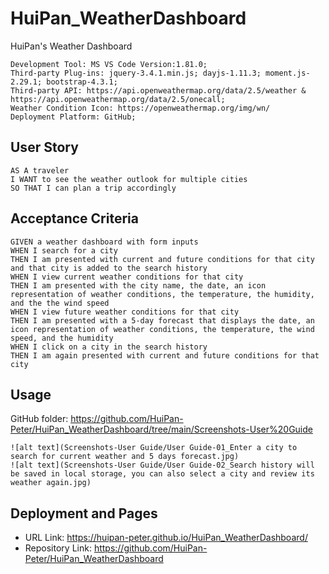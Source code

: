 # HuiPan_WeatherDashboard
HuiPan's Weather Dashboard
```
Development Tool: MS VS Code Version:1.81.0;
Third-party Plug-ins: jquery-3.4.1.min.js; dayjs-1.11.3; moment.js-2.29.1; bootstrap-4.3.1;
Third-party API: https://api.openweathermap.org/data/2.5/weather & https://api.openweathermap.org/data/2.5/onecall; 
Weather Condition Icon: https://openweathermap.org/img/wn/
Deployment Platform: GitHub;
```
## User Story
```
AS A traveler
I WANT to see the weather outlook for multiple cities
SO THAT I can plan a trip accordingly
```
## Acceptance Criteria
```
GIVEN a weather dashboard with form inputs
WHEN I search for a city
THEN I am presented with current and future conditions for that city and that city is added to the search history
WHEN I view current weather conditions for that city
THEN I am presented with the city name, the date, an icon representation of weather conditions, the temperature, the humidity, and the the wind speed
WHEN I view future weather conditions for that city
THEN I am presented with a 5-day forecast that displays the date, an icon representation of weather conditions, the temperature, the wind speed, and the humidity
WHEN I click on a city in the search history
THEN I am again presented with current and future conditions for that city
```
## Usage
GitHub folder: https://github.com/HuiPan-Peter/HuiPan_WeatherDashboard/tree/main/Screenshots-User%20Guide
```
![alt text](Screenshots-User Guide/User Guide-01_Enter a city to search for current weather and 5 days forecast.jpg)
![alt text](Screenshots-User Guide/User Guide-02_Search history will be saved in local storage, you can also select a city and review its weather again.jpg)

```
## Deployment and Pages
- URL Link: https://huipan-peter.github.io/HuiPan_WeatherDashboard/
- Repository Link: https://github.com/HuiPan-Peter/HuiPan_WeatherDashboard
